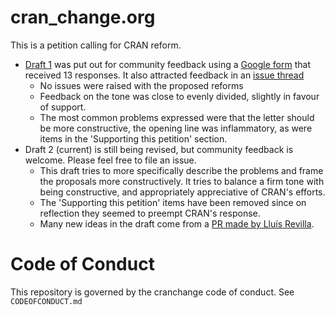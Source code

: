 # cran_change.org

This is a petition calling for CRAN reform.


* [Draft 1](https://github.com/cranchange/cran_change.org/tree/e0352a4be5f8e211d1bd4cc6cbb25e36aa3e3f2b) was put out for community feedback using a [Google form](https://forms.gle/iS5UFnv3yTtW6Dzg9) that received 13 responses. It also attracted feedback in an [issue thread](https://github.com/cranchange/cran_change.org/issues/19)
  - No issues were raised with the proposed reforms
  - Feedback on the tone was close to evenly divided, slightly in favour of support.
  - The most common problems expressed were that the letter should be more constructive, the opening line was inflammatory, as were items in the 'Supporting this petition' section. 
* Draft 2 (current) is still being revised, but community feedback is welcome. Please feel free to file an issue.
  - This draft tries to more specifically describe the problems and frame the proposals more constructively. It tries to balance a firm tone with being constructive, and appropriately appreciative of CRAN's efforts.
  - The 'Supporting this petition' items have been removed since on reflection they seemed to preempt CRAN's response.
  - Many new ideas in the draft come from a [PR made by Lluís Revilla](https://github.com/cranchange/cran_change.org/pull/21).
  
# Code of Conduct

This repository is governed by the cranchange code of conduct. See `CODEOFCONDUCT.md`
